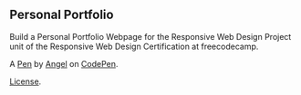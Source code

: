 Personal Portfolio
------------------
Build a Personal Portfolio Webpage for the Responsive Web Design Project unit of the Responsive Web Design Certification at freecodecamp.

A [Pen](https://codepen.io/angelchen-design/pen/ZEErGVZ) by [Angel](https://codepen.io/angelchen-design) on [CodePen](https://codepen.io).

[License](https://codepen.io/angelchen-design/pen/ZEErGVZ/license).